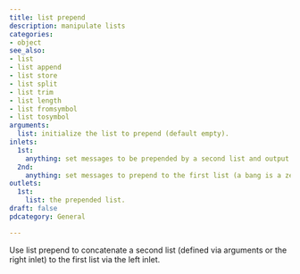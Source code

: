 ```yaml
---
title: list prepend
description: manipulate lists
categories:
- object
see_also:
- list
- list append
- list store
- list split
- list trim
- list length
- list fromsymbol
- list tosymbol
arguments:
  list: initialize the list to prepend (default empty).
inlets:
  1st:
    anything: set messages to be prepended by a second list and output (a bang is a zero element list).
  2nd:
    anything: set messages to prepend to the first list (a bang is a zero element list and clears it).
outlets:
  1st:
    list: the prepended list.
draft: false
pdcategory: General

---
```

Use list prepend to concatenate a second list (defined via arguments or the right inlet) to the first list via the left inlet.
